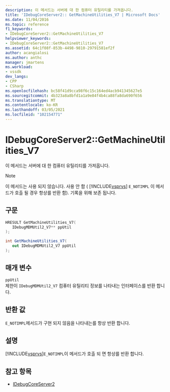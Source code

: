 ```yaml
---
description: 이 메서드는 서버에 대 한 컴퓨터 유틸리티를 가져옵니다.
title: 'IDebugCoreServer2:: GetMachineUtilities_V7 | Microsoft Docs'
ms.date: 11/04/2016
ms.topic: reference
f1_keywords:
- IDebugCoreServer2::GetMachineUtilities_V7
helpviewer_keywords:
- IDebugCoreServer2::GetMachineUtilities_V7
ms.assetid: 64c1f08f-853b-4498-9810-29791581ef2f
author: acangialosi
ms.author: anthc
manager: jmartens
ms.workload:
- vssdk
dev_langs:
- CPP
- CSharp
ms.openlocfilehash: bc58f41d9cca98f6c15c164ed4acb941345627e5
ms.sourcegitcommit: 4b323a8a8bfd1a1a9e84f4b4ca88fa8da690f656
ms.translationtype: MT
ms.contentlocale: ko-KR
ms.lasthandoff: 03/05/2021
ms.locfileid: "102154771"
---
```

# <a name="idebugcoreserver2getmachineutilities_v7"></a>IDebugCoreServer2::GetMachineUtilities_V7
이 메서드는 서버에 대 한 컴퓨터 유틸리티를 가져옵니다.

> [!NOTE]
> 이 메서드는 사용 되지 않습니다. 사용 안 함 ( [!INCLUDE[vsprvs](../../../code-quality/includes/vsprvs_md.md)] `E_NOTIMPL` 이 메서드가 호출 될 경우 항상를 반환 함). 기록을 위해 보존 됩니다.

## <a name="syntax"></a>구문

```cpp
HRESULT GetMachineUtilities_V7(
   IDebugMDMUtil2_V7** ppUtil
);
```

```csharp
int GetMachineUtilities_V7(
   out IDebugMDMUtil2_V7 ppUtil
);
```

## <a name="parameters"></a>매개 변수
`ppUtil`\
제한이 `IDebugMDMUtil2_V7` 컴퓨터 유틸리티 정보를 나타내는 인터페이스를 반환 합니다.

## <a name="return-value"></a>반환 값
 `E_NOTIMPL`메서드가 구현 되지 않음을 나타내는를 항상 반환 합니다.

## <a name="remarks"></a>설명
 [!INCLUDE[vsprvs](../../../code-quality/includes/vsprvs_md.md)]`E_NOTIMPL`이 메서드가 호출 되 면 항상를 반환 합니다.

## <a name="see-also"></a>참고 항목
- [IDebugCoreServer2](../../../extensibility/debugger/reference/idebugcoreserver2.md)
